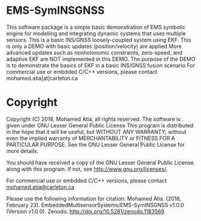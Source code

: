 # EMS-SymINSGNSS
This software package is a simple basic demonstration of EMS symbolic 
engine for modelling and integrating dynamic systems that uses multiple sensors. 
This is a basic INS/GNSS loosely-coupled system using EKF.
This is only a DEMO with basic updates (position/velocity) are applied
More advanced updates such as nonholonomic constraints, zero-speed, and
adaptive EKF are NOT implemented in this DEMO. The purpose of the DEMO 
is to demonstrate the basics of EKF in a basic INS/GNSS fusion scenario
For commercial use or embdded C/C++ versions, please contact mohamed.atia[at]carleton.ca

# Copyright
Copyright (C) 2018, Mohamed Atia, all rights reserved.
The software is given under GNU Lesser General Public License
This program is distributed in the hope that it will be useful,
but WITHOUT ANY WARRANTY; without even the implied warranty of
MERCHANTABILITY or FITNESS FOR A PARTICULAR PURPOSE.  See the
GNU Lesser General Public License for more details.

You should have received a copy of the GNU Lesser General Public
License along with this program. If not, see
<http://www.gnu.org/licenses/>.

For commercial use or embdded C/C++ versions, please contact mohamed.atia@carleton.ca

Please use the following information for citation:
Mohamed Atia. (2018, February 23). EmbeddedMultisensorSystems/EMS-SymINSGNSS v1.0.0 (Version v1.0.0). Zenodo. http://doi.org/10.5281/zenodo.1183569
